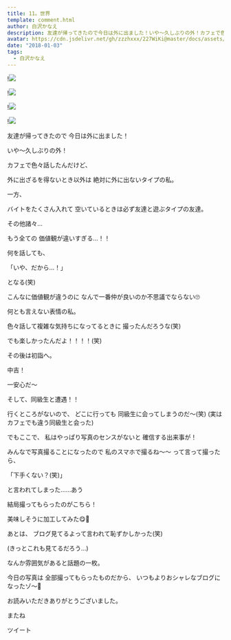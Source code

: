 ```yaml
---
title: 11。世界
template: comment.html
author: 白沢かなえ
description: 友達が帰ってきたので今日は外に出ました！いや〜久しぶりの外！カフェで色々話したんだけど、外に出ざるを得ないとき以外は絶対に外に出ないタイプの私。...
avatar: https://cdn.jsdelivr.net/gh/zzzhxxx/227WiKi@master/docs/assets/photo/avatar/kanae.jpg
date: "2018-01-03"
tags:
  - 白沢かなえ
---
```


!![](https://cdn.jsdelivr.net/gh/227WiKi/227WiKi-image@master/blog-image/kanae-2018-01-03_1.jpg)

!![](https://cdn.jsdelivr.net/gh/227WiKi/227WiKi-image@master/blog-image/kanae-2018-01-03_2.jpg)

!![](https://cdn.jsdelivr.net/gh/227WiKi/227WiKi-image@master/blog-image/kanae-2018-01-03_3.jpg)

!![](https://cdn.jsdelivr.net/gh/227WiKi/227WiKi-image@master/blog-image/kanae-2018-01-03_4.jpg)








友達が帰ってきたので
今日は外に出ました！

いや〜久しぶりの外！







カフェで色々話したんだけど、





外に出ざるを得ないとき以外は
絶対に外に出ないタイプの私。

一方、

バイトをたくさん入れて
空いているときは必ず友達と遊ぶタイプの友達。






その他諸々…

もう全ての
価値観が違いすぎる…！！






何を話しても、

「いや、だから…！」

となる(笑)




こんなに価値観が違うのに
なんで一番仲が良いのか不思議でならない🙄









何とも言えない表情の私。

色々話して複雑な気持ちになってるときに
撮ったんだろうな(笑)



でも楽しかったんだよ！！！！(笑)













その後は初詣へ。







中吉！

一安心だ〜









そして、同級生と遭遇！！

行くところがないので、
どこに行っても
同級生に会ってしまうのだ〜(笑)
(実はカフェでも違う同級生と会った)







でもここで、
私はやっぱり写真のセンスがないと
確信する出来事が！




みんなで写真撮ることになったので
私のスマホで撮るね〜〜 って言って撮ったら、

「下手くない？(笑)」

と言われてしまった……あう




結局撮ってもらったのがこちら！





美味しそうに加工してみた😋🍴







あとは、
ブログ見てるよって言われて恥ずかしかった(笑)

(きっとこれも見てるだろう…)














なんか雰囲気があると話題の一枚。






今日の写真は
全部撮ってもらったものだから、
いつもよりおシャレなブログになったゾ〜🐶







お読みいただきありがとうございました。

またね


ツイート



